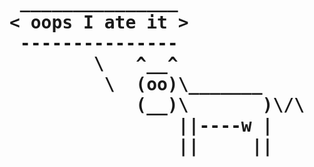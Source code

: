 <!-- BEGIN ARISE ------------------------------
Title:: "404"

Author:: "Ben Robeson"
Description:: "Page not found"
Language:: "en"
Thumbnail:: "/images/cyberia.png"
Published Date:: "2025-02-17"
Modified Date:: "2025-02-18"

content_header:: "false"
toc:: "false"
rss_hide:: "false"
comments:: "true"
---- END ARISE \\ DO NOT MODIFY THIS LINE ---->

<h1 class="error"><pre>
 _______________
< oops I ate it >
 ---------------
        \   ^__^
         \  (oo)\_______
            (__)\       )\/\
                ||----w |
                ||     ||

</pre></h1>

